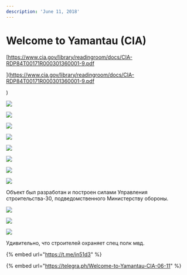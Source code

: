 ```yaml
---
description: 'June 11, 2018'
---
```


# Welcome to Yamantau \(CIA\)

[https://www.cia.gov/library/readingroom/docs/CIA-RDP84T00171R000301360001-9.pdf  
  
](https://www.cia.gov/library/readingroom/docs/CIA-RDP84T00171R000301360001-9.pdf

)

![](../../.gitbook/assets/image%20%289%29.png)

![](../../.gitbook/assets/image%20%2814%29.png)

![](../../.gitbook/assets/image%20%2831%29.png)

![](../../.gitbook/assets/image%20%2823%29.png)

![](../../.gitbook/assets/image%20%2819%29.png)

![](../../.gitbook/assets/image%20%2815%29.png)

![](../../.gitbook/assets/image%20%2829%29.png)

![](../../.gitbook/assets/image%20%2816%29.png)



Объект был разработан и построен силами Управления строительства-30, подведомственного Министерству обороны.

![](https://telegra.ph/file/7ae379f85377618a6663e.png)

![](https://telegra.ph/file/60c1332af24bc874e13e4.png)

![](https://telegra.ph/file/5908dbb9d9d644c276a45.png)

Удивительно, что строителей охраняет спец полк мвд.

{% embed url="https://t.me/in51d3" %}

{% embed url="https://telegra.ph/Welcome-to-Yamantau-CIA-06-11" %}



